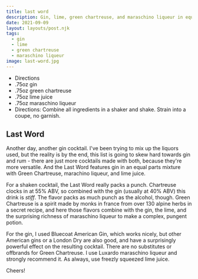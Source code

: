 ```yaml
---
title: last word
description: Gin, lime, green chartreuse, and maraschino liqueur in equal parts
date: 2021-09-09
layout: layouts/post.njk
tags:
  - gin
  - lime
  - green chartreuse
  - maraschino liqueur
image: last-word.jpg
---
```

 - Directions
 - .75oz gin
 - .75oz green chartreuse
 - .75oz lime juice
 - .75oz maraschino liqueur
 - Directions: Combine all ingredients in a shaker and shake. Strain into a coupe, no garnish.

## Last Word

Another day, another gin cocktail. I've been trying to mix up the liquors used, but the reality is by the end, this list is going to skew hard towards gin and rum - there are just more cocktails made with both, because they're more versatile. And the Last Word features gin in an equal parts mixture with Green Chartreuse, marachino liqueur, and lime juice.

For a shaken cocktail, the Last Word really packs a punch. Chartreuse clocks in at 55% ABV, so combined with the gin (usually at 40% ABV) this drink is *stiff*. The flavor packs as much punch as the alcohol, though. Green Chartreuse is a spirit made by monks in france from over 130 alpine herbs in a secret recipe, and here those flavors combine with the gin, the lime, and the surprising richness of maraschino liqueur to make a complex, pungent potion.

For the gin, I used Bluecoat American Gin, which works nicely, but other American gins or a London Dry are also good, and have a surprisingly powerful effect on the resulting cocktail. There are no substitutes or offbrands for Green Chartreuse. I use Luxardo maraschino liqueur and strongly recommend it. As always, use freezly squeezed lime juice.

Cheers!
